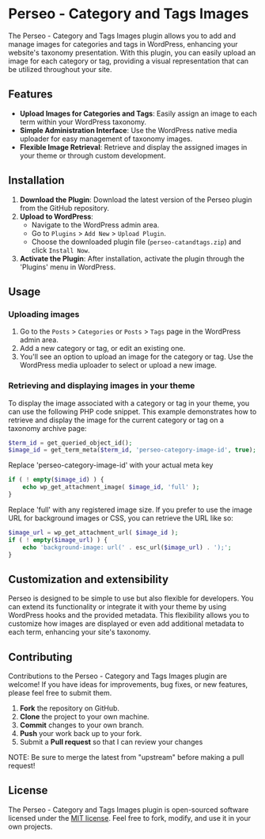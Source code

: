# Perseo - Category and Tags Images

The Perseo - Category and Tags Images plugin allows you to add and manage images for categories and tags in WordPress, enhancing your website's taxonomy presentation. With this plugin, you can easily upload an image for each category or tag, providing a visual representation that can be utilized throughout your site.

## Features

- **Upload Images for Categories and Tags**: Easily assign an image to each term within your WordPress taxonomy.
- **Simple Administration Interface**: Use the WordPress native media uploader for easy management of taxonomy images.
- **Flexible Image Retrieval**: Retrieve and display the assigned images in your theme or through custom development.

## Installation

1. **Download the Plugin**: Download the latest version of the Perseo plugin from the GitHub repository.
2. **Upload to WordPress**:
   - Navigate to the WordPress admin area.
   - Go to `Plugins` > `Add New` > `Upload Plugin`.
   - Choose the downloaded plugin file (`perseo-catandtags.zip`) and click `Install Now`.
3. **Activate the Plugin**: After installation, activate the plugin through the 'Plugins' menu in WordPress.

## Usage

### Uploading images

1. Go to the `Posts` > `Categories` or `Posts` > `Tags` page in the WordPress admin area.
2. Add a new category or tag, or edit an existing one.
3. You'll see an option to upload an image for the category or tag. Use the WordPress media uploader to select or upload a new image.

### Retrieving and displaying images in your theme

To display the image associated with a category or tag in your theme, you can use the following PHP code snippet. This example demonstrates how to retrieve and display the image for the current category or tag on a taxonomy archive page:

```php
$term_id = get_queried_object_id();
$image_id = get_term_meta($term_id, 'perseo-category-image-id', true);
```
Replace 'perseo-category-image-id' with your actual meta key

```php
if ( ! empty($image_id) ) {
    echo wp_get_attachment_image( $image_id, 'full' );
}
```
Replace 'full' with any registered image size.
If you prefer to use the image URL for background images or CSS, you can retrieve the URL like so:

```php
$image_url = wp_get_attachment_url( $image_id );
if ( ! empty($image_url) ) {
    echo 'background-image: url(' . esc_url($image_url) . ');';
}
```

## Customization and extensibility

Perseo is designed to be simple to use but also flexible for developers. You can extend its functionality or integrate it with your theme by using WordPress hooks and the provided metadata. This flexibility allows you to customize how images are displayed or even add additional metadata to each term, enhancing your site's taxonomy.

## Contributing

Contributions to the Perseo - Category and Tags Images plugin are welcome! If you have ideas for improvements, bug fixes, or new features, please feel free to submit them.

1. **Fork** the repository on GitHub.
2. **Clone** the project to your own machine.
3. **Commit** changes to your own branch.
4. **Push** your work back up to your fork.
5. Submit a **Pull request** so that I can review your changes

NOTE: Be sure to merge the latest from "upstream" before making a pull request!

## License

The Perseo - Category and Tags Images plugin is open-sourced software licensed under the [MIT license](https://opensource.org/licenses/MIT). Feel free to fork, modify, and use it in your own projects.


